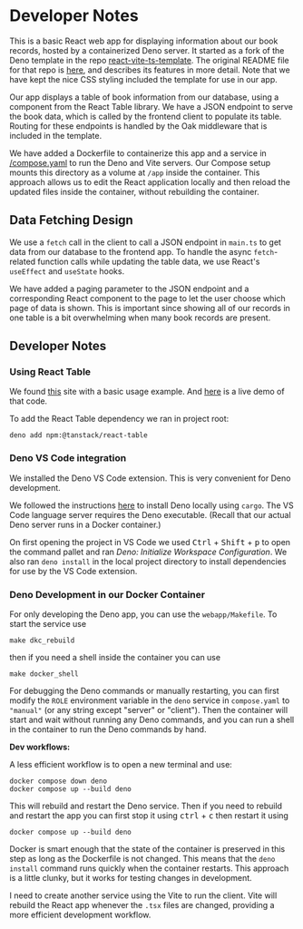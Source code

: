 # Developer Notes

This is a basic React web app for displaying information about our book
records, hosted by a containerized Deno server.
It started as a fork of the Deno template in the repo
[react-vite-ts-template](https://github.com/denoland/react-vite-ts-template).
The original README file for that repo is [here](README_denoland.md), and
describes its features in more detail.
Note that we have kept the nice CSS styling included the template for use
in our app.

Our app displays a table of book information from our
database, using a component from the React Table library. We have
a JSON endpoint to serve the book data, which is called by the frontend client
to populate its table. Routing for these endpoints
is handled by the Oak middleware that is included in the template.

We have added a Dockerfile to containerize this app and a service in [/compose.yaml](../compose.yaml)
to run the Deno and Vite servers. Our Compose setup
mounts this directory as a volume at `/app` inside the container.
This approach allows us to edit the React application locally and then reload the
updated files inside the container, without rebuilding the container.

## Data Fetching Design

We use a `fetch` call in the client to call a JSON endpoint in `main.ts` to
get data from our database to the frontend app. To handle the async `fetch`-related
function calls while updating the table data, we use React's `useEffect` and `useState` hooks.

We have added a paging parameter to the JSON endpoint and a corresponding React component to the page 
to let the user choose which page of data is shown. This is important since showing all of our records in
one table is a bit overwhelming when many book records are present.

## Developer Notes

### Using React Table

We found [this](https://tanstack.com/table/v8/docs/framework/react/react-table) site
with a basic usage example. And [here](https://codesandbox.io/p/devbox/zealous-rubin-i3ni9p?file=%2Fsrc%2Findex.css%3A27%2C1)
is a live demo of that code.

To add the React Table dependency we ran in project root:

```shell
deno add npm:@tanstack/react-table
```

### Deno VS Code integration

We installed the Deno VS Code extension.
This is very convenient for Deno development.

We followed the instructions [here](https://docs.deno.com/runtime/getting_started/installation/)
to install Deno locally using `cargo`. The VS Code language
server requires the Deno executable. (Recall that our actual Deno server
runs in a Docker container.)

On first opening the project in VS Code we used
<kbd>Ctrl</kbd> + <kbd>Shift</kbd> + <kbd>p</kbd> to open the
command pallet and ran _Deno: Initialize Workspace Configuration_.
We also ran `deno install` in the local project directory to install
dependencies for use by the VS Code extension.

### Deno Development in our Docker Container

For only developing the Deno app, you can use the `webapp/Makefile`.
To start the service use

```shell
make dkc_rebuild
```

then if you need a shell inside the container you can use

```shell
make docker_shell
```

For debugging the Deno commands or manually restarting, you can
first modify the `ROLE` environment variable in the `deno` service in
`compose.yaml` to `"manual"` (or any string except "server" or "client").
Then the container will start and wait without running any Deno commands,
and you can run a shell in the container to run the Deno commands by hand.

__Dev workflows:__

A less efficient workflow is to open a new terminal and use:

```shell
docker compose down deno
docker compose up --build deno
```

This will rebuild and restart the Deno service. Then if you need to rebuild and
restart the app you can first stop it using <kbd>ctrl</kbd> + <kbd>c</kbd> then
restart it using

```shell
docker compose up --build deno
```

Docker is smart enough that the state of the container is preserved in
this step as long as the Dockerfile is not changed. This means that the
`deno install` command runs quickly when the container restarts. This
approach is a little clunky, but it works for testing changes in development.

I need to create another service using the Vite to run the client.
Vite will rebuild the React app whenever the `.tsx` files are changed, providing
a more efficient development workflow.
